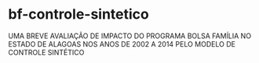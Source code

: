 # bf-controle-sintetico
UMA BREVE AVALIAÇÃO DE IMPACTO DO PROGRAMA BOLSA FAMÍLIA NO ESTADO DE ALAGOAS NOS ANOS DE 2002 A 2014 PELO MODELO DE CONTROLE SINTÉTICO
